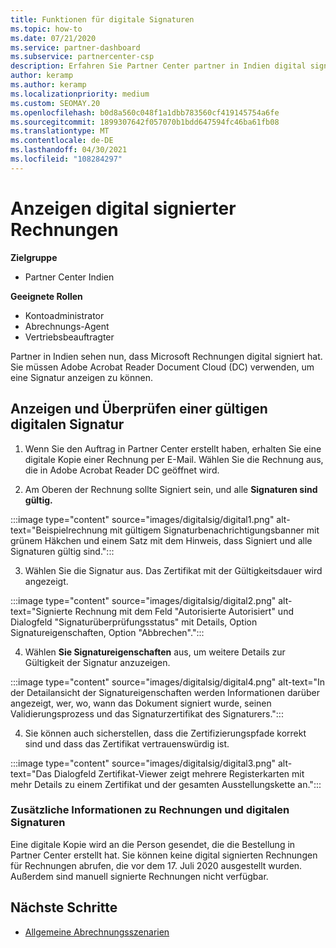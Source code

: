 ```yaml
---
title: Funktionen für digitale Signaturen
ms.topic: how-to
ms.date: 07/21/2020
ms.service: partner-dashboard
ms.subservice: partnercenter-csp
description: Erfahren Sie Partner Center partner in Indien digital signierte Rechnungen anzeigen und digitale Kopien von Rechnungen für aufträge erhalten können, die in Partner Center.
author: keramp
ms.author: keramp
ms.localizationpriority: medium
ms.custom: SEOMAY.20
ms.openlocfilehash: b0d8a560c048f1a1dbb783560cf419145754a6fe
ms.sourcegitcommit: 1899307642f057070b1bdd647594fc46ba61fb08
ms.translationtype: MT
ms.contentlocale: de-DE
ms.lasthandoff: 04/30/2021
ms.locfileid: "108284297"
---
```

# <a name="view-digitally-signed-invoices"></a>Anzeigen digital signierter Rechnungen

**Zielgruppe**

- Partner Center Indien

**Geeignete Rollen**

- Kontoadministrator
- Abrechnungs-Agent
- Vertriebsbeauftragter

Partner in Indien sehen nun, dass Microsoft Rechnungen digital signiert hat. Sie müssen Adobe Acrobat Reader Document Cloud (DC) verwenden, um eine Signatur anzeigen zu können.

## <a name="how-to-view-and-insure-a-valid-digital-signature"></a>Anzeigen und Überprüfen einer gültigen digitalen Signatur


1. Wenn Sie den Auftrag in Partner Center erstellt haben, erhalten Sie eine digitale Kopie einer Rechnung per E-Mail. Wählen Sie die Rechnung aus, die in Adobe Acrobat Reader DC geöffnet wird.


2. Am Oberen der Rechnung sollte Signiert sein, und alle **Signaturen sind gültig.**
 
 :::image type="content" source="images/digitalsig/digital1.png" alt-text="Beispielrechnung mit gültigem Signaturbenachrichtigungsbanner mit grünem Häkchen und einem Satz mit dem Hinweis, dass Signiert und alle Signaturen gültig sind.":::

3. Wählen Sie die Signatur aus. Das Zertifikat mit der Gültigkeitsdauer wird angezeigt.

:::image type="content" source="images/digitalsig/digital2.png" alt-text="Signierte Rechnung mit dem Feld &quot;Autorisierte Autorisiert&quot; und Dialogfeld &quot;Signaturüberprüfungsstatus&quot; mit Details, Option Signatureigenschaften, Option &quot;Abbrechen&quot;."::: 

4. Wählen **Sie Signatureigenschaften** aus, um weitere Details zur Gültigkeit der Signatur anzuzeigen.

:::image type="content" source="images/digitalsig/digital4.png" alt-text="In der Detailansicht der Signatureigenschaften werden Informationen darüber angezeigt, wer, wo, wann das Dokument signiert wurde, seinen Validierungsprozess und das Signaturzertifikat des Signaturers."::: 

4. Sie können auch sicherstellen, dass die Zertifizierungspfade korrekt sind und dass das Zertifikat vertrauenswürdig ist.

 :::image type="content" source="images/digitalsig/digital3.png" alt-text="Das Dialogfeld Zertifikat-Viewer zeigt mehrere Registerkarten mit mehr Details zu einem Zertifikat und der gesamten Ausstellungskette an.":::

### <a name="additional-information-on-invoices-and-digital-signatures"></a>Zusätzliche Informationen zu Rechnungen und digitalen Signaturen

Eine digitale Kopie wird an die Person gesendet, die die Bestellung in Partner Center erstellt hat. Sie können keine digital signierten Rechnungen für Rechnungen abrufen, die vor dem 17. Juli 2020 ausgestellt wurden. Außerdem sind manuell signierte Rechnungen nicht verfügbar.

## <a name="next-steps"></a>Nächste Schritte

- [Allgemeine Abrechnungsszenarien](common-billing-scenarios.md)
